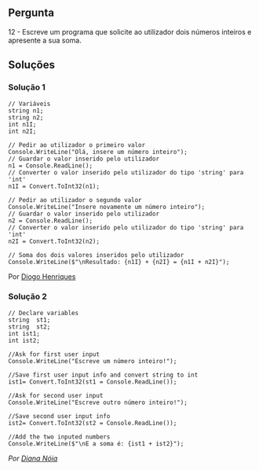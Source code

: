 ## Pergunta

12 - Escreve um programa que solicite ao utilizador dois números inteiros e 
apresente a sua soma.

## Soluções

### Solução 1

```Csharp
// Variáveis
string n1;
string n2;
int n1I;
int n2I;

// Pedir ao utilizador o primeiro valor
Console.WriteLine("Olá, insere um número inteiro");
// Guardar o valor inserido pelo utilizador
n1 = Console.ReadLine();
// Converter o valor inserido pelo utilizador do tipo 'string' para 'int'
n1I = Convert.ToInt32(n1);

// Pedir ao utilizador o segundo valor
Console.WriteLine("Insere novamente um número inteiro");
// Guardar o valor inserido pelo utilizador
n2 = Console.ReadLine();
// Converter o valor inserido pelo utilizador do tipo 'string' para 'int'
n2I = Convert.ToInt32(n2);

// Soma dos dois valores inseridos pelo utilizador
Console.WriteLine($"\nResultado: {n1I} + {n2I} = {n1I + n2I}");  
````


Por [Diogo Henriques](https://github.com/diogo-h)

### Solução 2

```Csharp
// Declare variables
string  st1;
string  st2;
int ist1;
int ist2;

//Ask for first user input
Console.WriteLine("Escreve um número inteiro!");

//Save first user input info and convert string to int
ist1= Convert.ToInt32(st1 = Console.ReadLine());

//Ask for second user input
Console.WriteLine("Escreve outro número inteiro!");

//Save second user input info
ist2= Convert.ToInt32(st2 = Console.ReadLine());

//Add the two inputed numbers 
Console.WriteLine($"\nE a soma é: {ist1 + ist2}");
```

*Por [Diana Nóia](https://github.com/DianaNoia)*